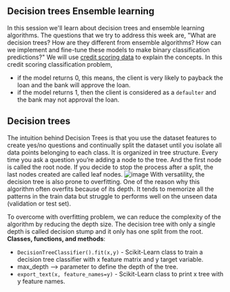 ## Decision trees Ensemble learning
In this session we'll learn about decision trees and ensemble learning algorithms. The questions that we try to address this week are, "What are decision trees? How are they different from ensemble algorithms? How can we implement and fine-tune these models to make binary classification predictions?"
We will use [credit scoring data](https://github.com/gastonstat/CreditScoring) to explain the concepts.
In this credit scoring classification problem, 
- if the model returns 0, this means, the client is very likely to payback the loan and the bank will approve the loan.  
- if the model returns 1, then the client is considered as a `defaulter` and the bank may not approval the loan.
## Decision trees
The intuition behind Decision Trees is that you use the dataset features to create yes/no questions and continually split the dataset until you isolate all data points belonging to each class. It is organized in tree structure.
Every time you ask a question you’re adding a node to the tree. And the first node is called the root node.
If you decide to stop the process after a split, the last nodes created are called leaf nodes.
![image](https://user-images.githubusercontent.com/76126029/196307942-5dffda2d-aff0-438c-82cb-f12453829a04.png)
With versatility, the decision tree is also prone to overfitting. One of the reason why this algorithm often overfits because of its depth. It tends to memorize all the patterns in the train data but struggle to performs well on the unseen data (validation or test set).

To overcome with overfitting problem, we can reduce the complexity of the algorithm by reducing the depth size.
The decision tree with only a single depth is called decision stump and it only has one split from the root.
**Classes, functions, and methods**:
* `DecisionTreeClassifier().fit(x,y)` - Scikit-Learn class to train a decision tree classifier with x feature matrix and y target variable.
* max_depth --> parameter to define the depth of the tree.
* `export_text(x, feature_names=y)` - Scikit-Learn class to print x tree with y feature names.

